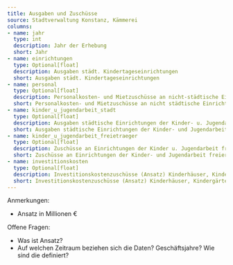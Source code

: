 ```yaml
---
title: Ausgaben und Zuschüsse
source: Stadtverwaltung Konstanz, Kämmerei
columns:
- name: jahr
  type: int
  description: Jahr der Erhebung
  short: Jahr
- name: einrichtungen
  type: Optional[float]
  description: Ausgaben städt. Kindertageseinrichtungen
  short: Ausgaben städt. Kindertageseinrichtungen
- name: personal
  type: Optional[float]
  description: Personalkosten- und Mietzuschüsse an nicht-städtische Einrichtungen
  short: Personalkosten- und Mietzuschüsse an nicht städtische Einrichtungen
- name: kinder_u_jugendarbeit_stadt
  type: Optional[float]
  description: Ausgaben städtische Einrichtungen der Kinder- u. Jugendarbeit
  short: Ausgaben städtische Einrichtungen der Kinder- und Jugendarbeit
- name: kinder_u_jugendarbeit_freietraeger
  type: Optional[float]
  description: Zuschüsse an Einrichtungen der Kinder u. Jugendarbeit freier Träger
  short: Zuschüsse an Einrichtungen der Kinder- und Jugendarbeit freier Träger
- name: investitionskosten
  type: Optional[float]
  description: Investitionskostenzuschüsse (Ansatz) Kinderhäuser, Kindergärten und Kindertagesstätten und Einrichtungen der Kinder u. Jugendarbeit
  short: Investitionskostenzuschüsse (Ansatz) Kinderhäuser, Kindergärten und Kindertagesstätten und Einrichtungen der Kinder und Jugendarbeit
---
```

Anmerkungen:

- Ansatz in Millionen €

Offene Fragen:

- Was ist Ansatz?
- Auf welchen Zeitraum beziehen sich die Daten? Geschäftsjahre? Wie sind die definiert?
